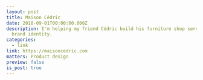 ```yaml
---
layout: post
title: Maison Cédric
date: 2018-09-01T00:00:00.000Z
description: I'm helping my friend Cédric build his furniture shop service and
  brand identity.
categories:
  - link
link: https://maisoncedric.com
matters: Product design
preview: false
is_post: true
---
```

